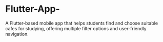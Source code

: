 # Flutter-App-
 A Flutter-based mobile app that helps students find and choose suitable cafes for studying, offering multiple filter options and user-friendly navigation.
